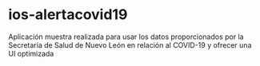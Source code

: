 # ios-alertacovid19
Aplicación muestra realizada para usar los datos proporcionados por la Secretaría de Salud de Nuevo León en relación al COVID-19 y ofrecer una UI optimizada
